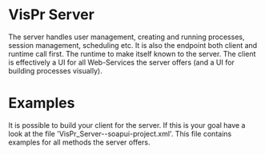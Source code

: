 # VisPr Server
The server handles user management, creating and running processes, session management, scheduling etc. It is also the endpoint both client and runtime call first. The runtime to make itself known to the server. The client is effectively a UI for all Web-Services the server offers (and a UI for building processes visually).

# Examples
It is possible to build your client for the server. If this is your goal have a look at the file 'VisPr_Server--soapui-project.xml'. This file contains examples for all methods the server offers.
